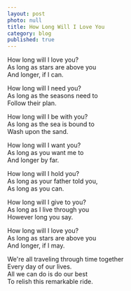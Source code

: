 ```yaml
---
layout: post
photo: null
title: How Long Will I Love You
category: blog
published: true
---
```


How long will I love you?\
As long as stars are above you\
And longer, if I can.

How long will I need you?\
As long as the seasons need to\
Follow their plan.

How long will I be with you?\
As long as the sea is bound to\
Wash upon the sand.

How long will I want you?\
As long as you want me to\
And longer by far.

How long will I hold you?\
As long as your father told you,\
As long as you can.

How long will I give to you?\
As long as I live through you\
However long you say.

How long will I love you?\
As long as stars are above you\
And longer, if I may.

We're all traveling through time together\
Every day of our lives.\
All we can do is do our best\
To relish this remarkable ride.